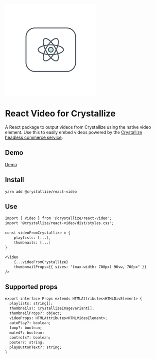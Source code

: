 ![alt text](https://raw.githubusercontent.com/CrystallizeAPI/react-image/HEAD/media/logo.png 'An illustration of an atom')

# React Video for Crystallize

A React package to output videos from Crystallize using the native video element. Use this to easily embed videos powered by the [Crystallize headless commerce service](https://crystallize.com/).

## Demo

[Demo](https://react-video.milliseconds.io/)

## Install

```
yarn add @crystallize/react-video
```

## Use

```
import { Video } from '@crystallize/react-video';
import '@crystallize/react-video/dist/styles.css';

const videoFromCrystallize = {
    playlists: [...],
    thumbnails: [...]
}

<Video
    {...videoFromCrystallize}
    thumbnmailProps={{ sizes: "(max-width: 700px) 90vw, 700px" }}
/>
```

## Supported props

```
export interface Props extends HTMLAttributes<HTMLDivElement> {
  playlists: string[];
  thumbnails?: CrystallizeImageVariant[];
  thumbnailProps?: object;
  videoProps: HTMLAttributes<HTMLVideoElement>;
  autoPlay?: boolean;
  loop?: boolean;
  muted?: boolean;
  controls?: boolean;
  poster?: string;
  playButtonText?: string;
}
```
